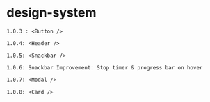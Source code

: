 # design-system

    1.0.3 : <Button />

    1.0.4: <Header />

    1.0.5: <Snackbar />

    1.0.6: Snackbar Improvement: Stop timer & progress bar on hover

    1.0.7: <Modal />
    
    1.0.8: <Card />
